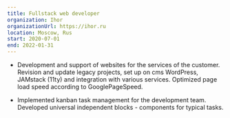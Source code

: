 ```yaml
---
title: Fullstack web developer 
organization: Ihor
organizationUrl: https://ihor.ru
location: Moscow, Rus
start: 2020-07-01
end: 2022-01-31
---
```


- Development and support of websites for the services of the customer. Revision and update legacy projects, set up on cms WordPress, JAMstack (11ty) and integration with various services. Optimized page load speed according to GooglePageSpeed.

- Implemented kanban task management for the development team. Developed universal independent blocks - components for typical tasks.
